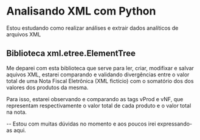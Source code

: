 # Analisando XML com Python

Estou estudando como realizar análises e extrair dados analíticos de arquivos XML

## Biblioteca xml.etree.ElementTree

Me deparei com esta biblioteca que serve para ler, criar, modifixar e salvar aquivos XML, estarei comparando e validando divergências entre o valor total de uma Nota Fiscal Eletrônica (XML fictício) com o somatório dos dos valores dos produtos da mesma.

Para isso, estarei observando e comparando as tags vProd e vNF, que representam respectivamente o valor total de cada produto e o valor total na nota.

-- Estou com muitas dúvidas no momento e aos poucos irei expressando-as aqui.


